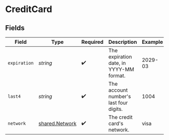 # CreditCard


## Fields

| Field                                                   | Type                                                    | Required                                                | Description                                             | Example                                                 |
| ------------------------------------------------------- | ------------------------------------------------------- | ------------------------------------------------------- | ------------------------------------------------------- | ------------------------------------------------------- |
| `expiration`                                            | *string*                                                | :heavy_check_mark:                                      | The expiration date, in YYYY-MM format.                 | 2029-03                                                 |
| `last4`                                                 | *string*                                                | :heavy_check_mark:                                      | The account number's last four digits.                  | 1004                                                    |
| `network`                                               | [shared.Network](../../../sdk/models/shared/network.md) | :heavy_check_mark:                                      | The credit card's network.                              | visa                                                    |